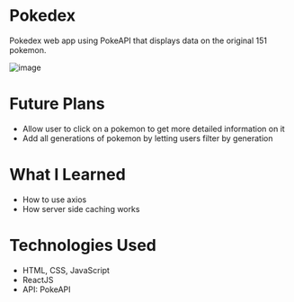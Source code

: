 # Pokedex
Pokedex web app using PokeAPI that displays data on the original 151 pokemon.

![image](https://user-images.githubusercontent.com/54284594/114332750-d0d1e580-9b14-11eb-8924-d4b9a2ea7ee5.png)

# Future Plans
* Allow user to click on a pokemon to get more detailed information on it
* Add all generations of pokemon by letting users filter by generation

# What I Learned
* How to use axios
* How server side caching works

# Technologies Used
* HTML, CSS, JavaScript
* ReactJS
* API: PokeAPI
